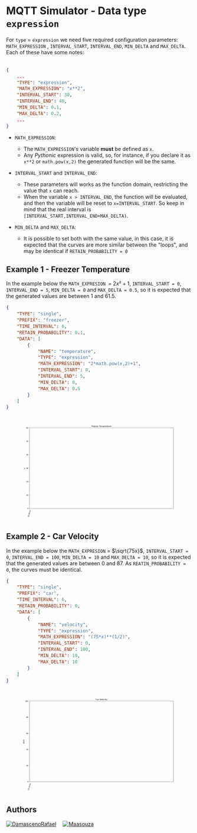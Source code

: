 # MQTT Simulator - Data type `expression`

For `type` = `expression` we need five required configuration parameters: `MATH_EXPRESSION` , `INTERVAL_START`, `INTERVAL_END`, `MIN_DELTA` and `MAX_DELTA`. Each of these have some notes:

```json

{
    ... 
    "TYPE": "expression",
    "MATH_EXPRESSION": "x**2",
    "INTERVAL_START": 30,
    "INTERVAL_END": 40,
    "MIN_DELTA": 0.1,
    "MAX_DELTA": 0.2,
    ...
}
```

* `MATH_EXPRESSION`: 
  * The  `MATH_EXPRESSION`'s variable **must** be defined as `x`. 
  * Any *Pythonic* expression is valid, so, for instance, if you declare it as `x**2` or `math.pow(x,2)` the generated function will be the same.

* `INTERVAL_START` and `INTERVAL_END`: 
  * These parameters will works as the function domain, restricting the value that `x` can reach. 
  * When the variable `x > INTERVAL_END`, the function will be evaluated, and then the variable will be reset to `x=INTERVAL_START`. So keep in mind that the real interval is `[INTERVAL_START,INTERVAL_END+MAX_DELTA)`.

* `MIN_DELTA` and `MAX_DELTA`:
  * It is possible to set both with the same value, in this case, it is expected that the curves are more similar between the "loops", and may be identical if `RETAIN_PROBABILITY = 0`
  
  


## Example 1 - Freezer Temperature

In the example below the `MATH_EXPRESION `= $2x²+1$, `INTERVAL_START = 0`, `INTERVAL_END = 5`, `MIN_DELTA = 0` and `MAX_DELTA = 0.5`, so it is expected that the generated values are between 1 and 61.5.


```json
{
    "TYPE": "single",
    "PREFIX": "freezer",
    "TIME_INTERVAL": 6,
    "RETAIN_PROBABILITY": 0.1,
    "DATA": [
        {
            "NAME": "temperature",
            "TYPE": "expression",
            "MATH_EXPRESSION": "2*math.pow(x,2)+1",
            "INTERVAL_START": 0,
            "INTERVAL_END": 5,
            "MIN_DELTA": 0,
            "MAX_DELTA": 0.5
        }
    ]
}
```

![Freezer Temperature Example](images/expression-example-freezer.gif)

## Example 2 - Car Velocity

In the example below the `MATH_EXPRESION` = $\sqrt{75x}$, `INTERVAL_START = 0`, `INTERVAL_END = 100`, `MIN_DELTA = 10` and `MAX_DELTA = 10`, so it is expected that the generated values are between 0 and 87. As `REATIN_PROBABILITY = 0`, the curves must be identical.


```json
{
    "TYPE": "single",
    "PREFIX": "car",
    "TIME_INTERVAL": 6,
    "RETAIN_PROBABILITY": 0,
    "DATA": [
        {
            "NAME": "velocity",
            "TYPE": "expression",
            "MATH_EXPRESSION": "(75*x)**(1/2)",
            "INTERVAL_START": 0,
            "INTERVAL_END": 100,
            "MIN_DELTA": 10,
            "MAX_DELTA": 10
        }
    ]
}
```

![Freezer Temperature Example](images/expression-example-car.gif)



## Authors

[![DamascenoRafael](https://github.com/DamascenoRafael.png?size=70)](https://github.com/DamascenoRafael)
 [![Maasouza](https://github.com/Maasouza.png?size=70)](https://github.com/Maasouza)
